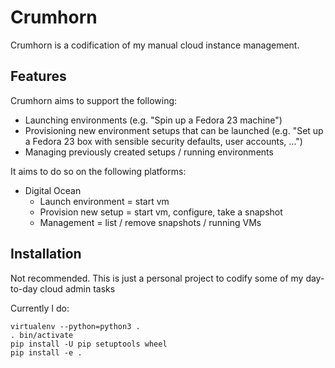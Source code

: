 # Crumhorn

Crumhorn is a codification of my manual cloud instance management.

## Features

Crumhorn aims to support the following:
* Launching environments (e.g. "Spin up a Fedora 23 machine")
* Provisioning new environment setups that can be launched (e.g. "Set up a Fedora 23 box with sensible security defaults, user accounts, ...")
* Managing previously created setups / running environments

It aims to do so on the following platforms:
* Digital Ocean
  * Launch environment = start vm
  * Provision new setup = start vm, configure, take a snapshot
  * Management = list / remove snapshots / running VMs

## Installation

Not recommended. This is just a personal project to codify some of my day-to-day cloud admin tasks

Currently I do:

    virtualenv --python=python3 . 
    . bin/activate 
    pip install -U pip setuptools wheel 
    pip install -e .


